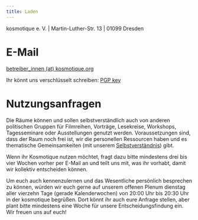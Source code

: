 ```yaml
---
title: Laden
---
```


kosmotique e. V. | Martin-Luther-Str. 13 | 01099 Dresden

# E-Mail

[betreiber_innen (at) kosmotique.org](betreiber_innen@kosmotique.org)

Ihr könnt uns verschlüsselt schreiben: [PGP key](/files/kosmotique.gpg.asc)

# Nutzungsanfragen

Die Räume können und sollen selbstverständlich auch von anderen politischen Gruppen für Filmreihen, Vorträge, Lesekreise, Workshops, Tagesseminare oder Ausstellungen genutzt werden. Voraussetzungen sind, dass der Raum noch frei ist, wir die personellen Ressourcen haben und es thematische Gemeinsamkeiten (mit unserem [Selbstverständnis](/about.html)) gibt.

Wenn ihr Kosmotique nutzen möchtet, fragt dazu bitte mindestens drei bis vier Wochen vorher per E-Mail an und teilt uns mit, was ihr vorhabt, damit wir kollektiv entscheiden können.

Um euch auch kennenzulernen und das Wesentliche persönlich besprechen zu können, würden wir euch gerne auf unserem offenen Plenum dienstag aller vierzehn Tage (gerade Kalenderwochen) von 20:00 Uhr bis 20:30 Uhr in der kosmotique begrüßen. Dort könnt ihr auch eure Anfrage stellen, aber plant bitte mindestens eine Woche für unsere Entscheidungsfindung ein. Wir freuen uns auf euch!
